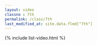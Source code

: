 ```yaml
---
layout: video
classno : 7th
permalink: /class/7th
last_modified_at: site.data.flmd["7th"]
---
```


{% include list-video.html %}
